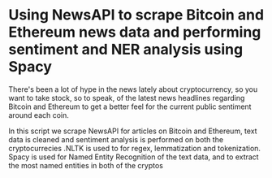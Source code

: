 # Using NewsAPI to scrape Bitcoin and Ethereum news data and performing sentiment and NER analysis using Spacy

There's been a lot of hype in the news lately about cryptocurrency, so you want to take stock, so to speak, of the latest news headlines regarding Bitcoin and Ethereum to get a better feel for the current public sentiment around each coin. 

In this script we scrape NewsAPI for articles on Bitcoin and Ethereum, text data is cleaned and sentiment analysis is performed on both the cryptocurrecies .NLTK is used to for regex, lemmatization and tokenization. Spacy is used for Named Entity Recognition of the text data, and to extract the most named entities in both of the cryptos
